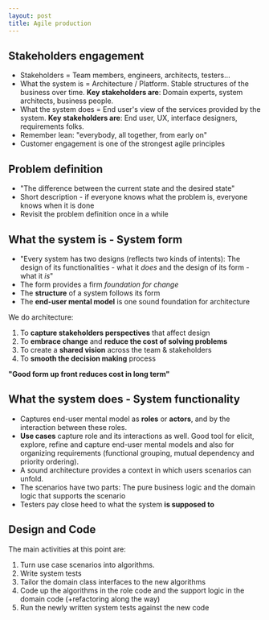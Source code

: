 ```yaml
---
layout: post
title: Agile production
---
```


## Stakeholders engagement

- Stakeholders = Team members, engineers, architects, testers...
- What the system is = Architecture / Platform. Stable structures of the business over time. **Key stakeholders are**: Domain experts, system architects, business people.
- What the system does = End user's view of the services provided by the system. **Key stakeholders are**: End user, UX, interface designers, requirements folks.
- Remember lean: "everybody, all together, from early on"
- Customer engagement is one of the strongest agile principles

## Problem definition

- "The difference between the current state and the desired state"
- Short description - if everyone knows what the problem is, everyone knows when it is done
- Revisit the problem definition once in a while

## What the system is - System form

- "Every system has two designs (reflects two kinds of intents): The design of its functionalities - what it *does* and the design of its form - what it *is*"
- The form provides a firm **foundation* for change*
- The **structure** of a system follows its form
- The **end-user mental model** is one sound foundation for architecture

We do architecture:

1. To **capture stakeholders perspectives** that affect design
2. To **embrace change** and **reduce the cost of solving problems**
3. To create a **shared vision** across the team & stakeholders
4. To **smooth the decision making** process

**"Good form up front reduces cost in long term"**

## What the system does - System functionality

- Captures end-user mental model as **roles** or **actors**, and by the interaction between these roles.
- **Use cases** capture role and its interactions as well. Good tool for elicit, explore, refine and capture end-user mental models and also for organizing requirements (functional grouping, mutual dependency and priority ordering).
- A sound architecture provides a context in which users scenarios can unfold.
- The scenarios have two parts: The pure business logic and the domain logic that supports the scenario
- Testers pay close heed to what the system **is supposed to**

## Design and Code

The main activities at this point are:

1. Turn use case scenarios into algorithms.
2. Write system tests
3. Tailor the domain class interfaces to the new algorithms
4. Code up the algorithms in the role code and the support logic in the domain code (+refactoring along the way)
5. Run the newly written system tests against the new code

